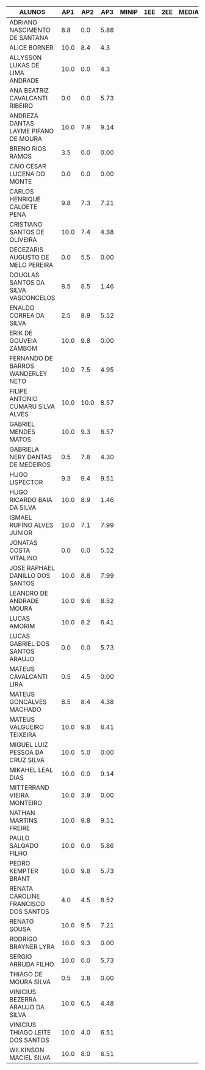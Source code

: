 ALUNOS                               |  AP1   |  AP2   |  AP3   |  MINIP |  1EE   |  2EE   | MEDIA  |  FINAL |
------------------------------------ | ------ | ------ | ------ | ------ | ------ | ------ | ------ | ------ |
ADRIANO NASCIMENTO DE SANTANA        |   8.8  |   0.0  |  5.86  |        |        |        |        |        |
ALICE BORNER                         |  10.0  |   8.4  |   4.3  |        |        |        |        |        |
ALLYSSON LUKAS DE LIMA ANDRADE       |  10.0  |   0.0  |   4.3  |        |        |        |        |        |
ANA BEATRIZ CAVALCANTI RIBEIRO       |   0.0  |   0.0  |  5.73  |        |        |        |        |        |
ANDREZA DANTAS LAYME PIFANO DE MOURA |  10.0  |   7.9  |  9.14  |        |        |        |        |        |
BRENO RIOS RAMOS                     |   3.5  |   0.0  |  0.00  |        |        |        |        |        |
CAIO CESAR LUCENA DO MONTE           |   0.0  |   0.0  |  0.00  |        |        |        |        |        |
CARLOS HENRIQUE CALOETE PENA         |   9.8  |   7.3  |  7.21  |        |        |        |        |        |
CRISTIANO SANTOS DE OLIVEIRA         |  10.0  |   7.4  |  4.38  |        |        |        |        |        |
DECEZARIS AUGUSTO DE MELO PEREIRA    |   0.0  |   5.5  |  0.00  |        |        |        |        |        |
DOUGLAS SANTOS DA SILVA VASCONCELOS  |   8.5  |   8.5  |  1.46  |        |        |        |        |        |
ENALDO CORREA DA SILVA               |   2.5  |   8.9  |  5.52  |        |        |        |        |        |
ERIK DE GOUVEIA ZAMBOM               |  10.0  |   9.8  |  0.00  |        |        |        |        |        |
FERNANDO DE BARROS WANDERLEY NETO    |  10.0  |   7.5  |  4.95  |        |        |        |        |        |
FILIPE ANTONIO CUMARU SILVA ALVES    |  10.0  |  10.0  |  8.57  |        |        |        |        |        |
GABRIEL MENDES MATOS                 |  10.0  |   9.3  |  8.57  |        |        |        |        |        |
GABRIELA NERY DANTAS DE MEDEIROS     |   0.5  |   7.8  |  4.30  |        |        |        |        |        |
HUGO LISPECTOR                       |   9.3  |   9.4  |  9.51  |        |        |        |        |        |
HUGO RICARDO BAIA DA SILVA           |  10.0  |   8.9  |  1.46  |        |        |        |        |        |
ISMAEL RUFINO ALVES JUNIOR           |  10.0  |   7.1  |  7.99  |        |        |        |        |        |
JONATAS COSTA VITALINO               |   0.0  |   0.0  |  5.52  |        |        |        |        |        |
JOSE RAPHAEL DANILLO DOS SANTOS      |  10.0  |   8.8  |  7.99  |        |        |        |        |        |
LEANDRO DE ANDRADE MOURA             |  10.0  |   9.6  |  8.52  |        |        |        |        |        |
LUCAS AMORIM                         |  10.0  |   8.2  |  6.41  |        |        |        |        |        |
LUCAS GABRIEL DOS SANTOS ARAUJO      |   0.0  |   0.0  |  5.73  |        |        |        |        |        |
MATEUS CAVALCANTI LIRA               |   0.5  |   4.5  |  0.00  |        |        |        |        |        | 
MATEUS GONCALVES MACHADO             |   8.5  |   8.4  |  4.38  |        |        |        |        |        |
MATEUS VALGUEIRO TEIXEIRA            |  10.0  |   9.8  |  6.41  |        |        |        |        |        |
MIGUEL LUIZ PESSOA DA CRUZ SILVA     |  10.0  |   5.0  |  0.00  |        |        |        |        |        |
MIKAHEL LEAL DIAS                    |  10.0  |   0.0  |  9.14  |        |        |        |        |        |
MITTERRAND VIEIRA MONTEIRO           |  10.0  |   3.9  |  0.00  |        |        |        |        |        |
NATHAN MARTINS FREIRE                |  10.0  |   9.8  |  9.51  |        |        |        |        |        |
PAULO SALGADO FILHO                  |  10.0  |   0.0  |  5.86  |        |        |        |        |        |
PEDRO KEMPTER BRANT                  |  10.0  |   9.8  |  5.73  |        |        |        |        |        |
RENATA CAROLINE FRANCISCO DOS SANTOS |   4.0  |   4.5  |  8.52  |        |        |        |        |        |
RENATO SOUSA                         |  10.0  |   9.5  |  7.21  |        |        |        |        |        |
RODRIGO BRAYNER LYRA                 |  10.0  |   9.3  |  0.00  |        |        |        |        |        |
SERGIO ARRUDA FILHO                  |  10.0  |   0.0  |  5.73  |        |        |        |        |        |
THIAGO DE MOURA SILVA                |   0.5  |   3.8  |  0.00  |        |        |        |        |        |
VINICIUS BEZERRA ARAUJO DA SILVA     |  10.0  |   6.5  |  4.48  |        |        |        |        |        |
VINICIUS THIAGO LEITE DOS SANTOS     |  10.0  |   4.0  |  6.51  |        |        |        |        |        |
WILKINSON MACIEL SILVA               |  10.0  |   8.0  |  6.51  |        |        |        |        |        |
